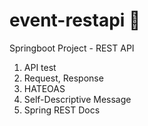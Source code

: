 # event-restapi :seedling:
Springboot Project - REST API

1. API test
2. Request, Response
3. HATEOAS
4. Self-Descriptive Message
5. Spring REST Docs